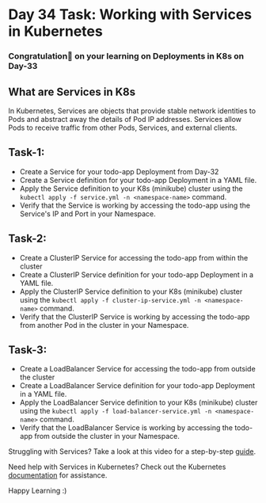 # Day 34 Task: Working with Services in Kubernetes
### Congratulation🎊  on your learning on Deployments in K8s on Day-33
## What are Services in K8s
In Kubernetes, Services are objects that provide stable network identities to Pods and abstract away the details of Pod IP addresses. Services allow Pods to receive traffic from other Pods, Services, and external clients.


## Task-1:
- Create a Service for your todo-app Deployment from Day-32
- Create a Service definition for your todo-app Deployment in a YAML file.
- Apply the Service definition to your K8s (minikube) cluster using the `kubectl apply -f service.yml -n <namespace-name>` command.
- Verify that the Service is working by accessing the todo-app using the Service's IP and Port in your Namespace.

## Task-2:
- Create a ClusterIP Service for accessing the todo-app from within the cluster
- Create a ClusterIP Service definition for your todo-app Deployment in a YAML file.
- Apply the ClusterIP Service definition to your K8s (minikube) cluster using the `kubectl apply -f cluster-ip-service.yml -n <namespace-name>` command.
- Verify that the ClusterIP Service is working by accessing the todo-app from another Pod in the cluster in your Namespace.

## Task-3:
- Create a LoadBalancer Service for accessing the todo-app from outside the cluster
- Create a LoadBalancer Service definition for your todo-app Deployment in a YAML file.
- Apply the LoadBalancer Service definition to your K8s (minikube) cluster using the `kubectl apply -f load-balancer-service.yml -n <namespace-name>` command.
- Verify that the LoadBalancer Service is working by accessing the todo-app from outside the cluster in your Namespace.


Struggling with Services? Take a look at this video for a step-by-step [guide](https://youtu.be/OJths_RojFA).

Need help with Services in Kubernetes? Check out the Kubernetes [documentation](https://kubernetes.io/docs/concepts/services-networking/service/) for assistance.

Happy Learning :)


